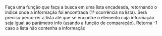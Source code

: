 Faça uma função que faça a busca em uma lista encadeada, retornando o índice onde a
informação foi encontrada (1ª ocorrência na lista). Será preciso percorrer a lista até que se
encontre o elemento cuja informação seja igual ao parâmetro info (usando a função de
comparação). Retorna -1 caso a lista não contenha a informação
